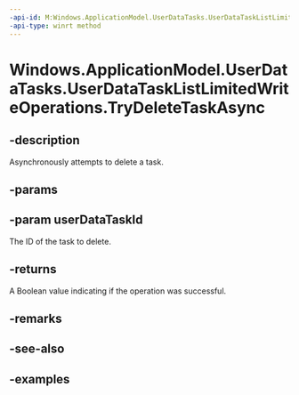```yaml
---
-api-id: M:Windows.ApplicationModel.UserDataTasks.UserDataTaskListLimitedWriteOperations.TryDeleteTaskAsync(System.String)
-api-type: winrt method
---
```


<!-- Method syntax.
public IAsyncOperation<bool> UserDataTaskListLimitedWriteOperations.TryDeleteTaskAsync(String userDataTaskId)
-->

# Windows.ApplicationModel.UserDataTasks.UserDataTaskListLimitedWriteOperations.TryDeleteTaskAsync

## -description
Asynchronously attempts to delete a task.
## -params

## -param userDataTaskId
The ID of the task to delete.

## -returns
A Boolean value indicating if the operation was successful.

## -remarks

## -see-also

## -examples
